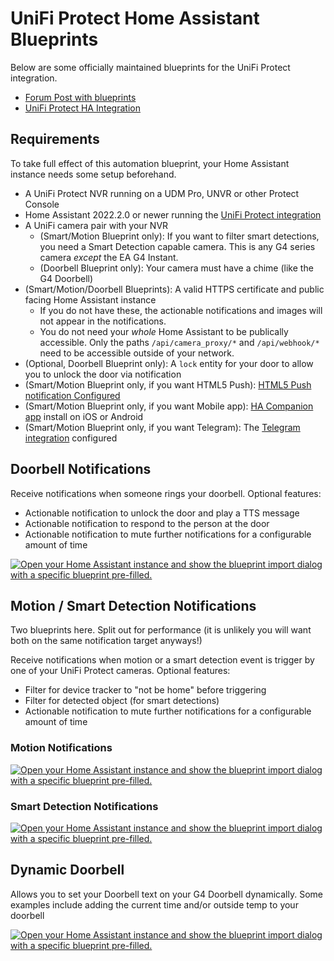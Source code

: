 # UniFi Protect Home Assistant Blueprints

Below are some officially maintained blueprints for the UniFi Protect integration.

* [Forum Post with blueprints](https://community.home-assistant.io/t/unifi-protect-blueprints/362604)
* [UniFi Protect HA Integration](https://www.home-assistant.io/integrations/unifiprotect/)

## Requirements

To take full effect of this automation blueprint, your Home Assistant instance needs some setup beforehand.

* A UniFi Protect NVR running on a UDM Pro, UNVR or other Protect Console
* Home Assistant 2022.2.0 or newer running the [UniFi Protect integration](https://www.home-assistant.io/integrations/unifiprotect/)
* A UniFi camera pair with your NVR
  * (Smart/Motion Blueprint only): If you want to filter smart detections, you need a Smart Detection capable camera. This is any G4 series camera _except_ the EA G4 Instant.
  * (Doorbell Blueprint only): Your camera must have a chime (like the G4 Doorbell)
* (Smart/Motion/Doorbell Blueprints): A valid HTTPS certificate and public facing Home Assistant instance
  * If you do not have these, the actionable notifications and images will not appear in the notifications.
  * You do not need your _whole_ Home Assistant to be publically accessible. Only the paths `/api/camera_proxy/*` and `/api/webhook/*` need to be accessible outside of your network.
* (Optional, Doorbell Blueprint only): A `lock` entity for your door to allow you to unlock the door via notification
* (Smart/Motion Blueprint only, if you want HTML5 Push): [HTML5 Push notification Configured](https://www.home-assistant.io/integrations/html5)
* (Smart/Motion Blueprint only, if you want Mobile app): [HA Companion app](https://companion.home-assistant.io/) install on iOS or Android
* (Smart/Motion Blueprint only, if you want Telegram): The [Telegram integration](https://www.home-assistant.io/integrations/telegram) configured

## Doorbell Notifications

Receive notifications when someone rings your doorbell. Optional features:

* Actionable notification to unlock the door and play a TTS message
* Actionable notification to respond to the person at the door
* Actionable notification to mute further notifications for a configurable amount of time

[![Open your Home Assistant instance and show the blueprint import dialog with a specific blueprint pre-filled.](https://my.home-assistant.io/badges/blueprint_import.svg)](https://my.home-assistant.io/redirect/blueprint_import/?blueprint_url=https%3A%2F%2Fraw.githubusercontent.com%2FAngellusMortis%2Funifiprotect_blueprints%2Fmain%2Fblueprints%2Fautomation%2Funifiprotect%2Fpush_notification_doorbell_event.yaml)

## Motion / Smart Detection Notifications

Two blueprints here. Split out for performance (it is unlikely you will want both on the same notification target anyways!)

Receive notifications when motion or a smart detection event is trigger by one of your UniFi Protect cameras. Optional features:

* Filter for device tracker to "not be home" before triggering
* Filter for detected object (for smart detections)
* Actionable notification to mute further notifications for a configurable amount of time

### Motion Notifications

[![Open your Home Assistant instance and show the blueprint import dialog with a specific blueprint pre-filled.](https://my.home-assistant.io/badges/blueprint_import.svg)](https://my.home-assistant.io/redirect/blueprint_import/?blueprint_url=https%3A%2F%2Fraw.githubusercontent.com%2FAngellusMortis%2Funifiprotect_blueprints%2Fmain%2Fblueprints%2Fautomation%2Funifiprotect%2Fpush_notification_motion_event.yaml)

### Smart Detection Notifications

[![Open your Home Assistant instance and show the blueprint import dialog with a specific blueprint pre-filled.](https://my.home-assistant.io/badges/blueprint_import.svg)](https://my.home-assistant.io/redirect/blueprint_import/?blueprint_url=https%3A%2F%2Fgithub.com%2FAngellusMortis%2Funifiprotect_blueprints%2Fblob%2Fmain%2Fblueprints%2Fautomation%2Funifiprotect%2Fpush_notification_smart_event.yaml)

## Dynamic Doorbell

Allows you to set your Doorbell text on your G4 Doorbell dynamically. Some examples include adding the current time and/or outside temp to your doorbell

[![Open your Home Assistant instance and show the blueprint import dialog with a specific blueprint pre-filled.](https://my.home-assistant.io/badges/blueprint_import.svg)](https://my.home-assistant.io/redirect/blueprint_import/?blueprint_url=https%3A%2F%2Fraw.githubusercontent.com%2FAngellusMortis%2Funifiprotect_blueprints%2Fmain%2Fblueprints%2Fautomation%2Funifiprotect%2Fdynamic_doorbell.yaml)
